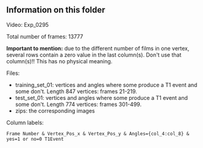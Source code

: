 ## Information on this folder 

Video: Exp_0295 

Total number of frames: 13777 

**Important to mention:** due to the different number of films in one vertex, several rows contain a zero value in the last column(s).
                      Don't use that column(s)!! This has no physical meaning. 

Files:
  - training_set_01: vertices and angles where some produce a T1 event and some don't. Length 847 vertices: frames 21-219.
  - test_set_01: vertices and angles where some produce a T1 event and some don't. Length 774 vertices: frames 301-499. 
  - zips: the corresponding images 
  
Column labels:

    Frame Number & Vertex_Pos_x & Vertex_Pos_y & Angles={col_4:col_8} & yes=1 or no=0 T1Event

